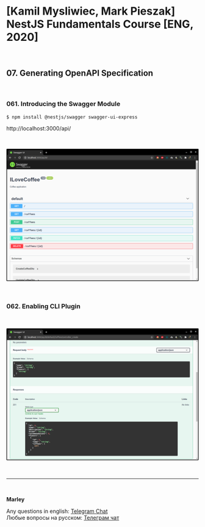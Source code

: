 # [Kamil Mysliwiec, Mark Pieszak] NestJS Fundamentals Course [ENG, 2020]

<br/>

## 07. Generating OpenAPI Specification

<br/>

### 061. Introducing the Swagger Module

    $ npm install @nestjs/swagger swagger-ui-express

http://localhost:3000/api/

<br/>

![Application](/img/pic-m07-p01.png?raw=true)

<br/>

### 062. Enabling CLI Plugin

<br/>

![Application](/img/pic-m07-p02.png?raw=true)

<br/>

---

<br/>

**Marley**

Any questions in english: <a href="https://jsdev.org/chat/">Telegram Chat</a>  
Любые вопросы на русском: <a href="https://jsdev.ru/chat/">Телеграм чат</a>
